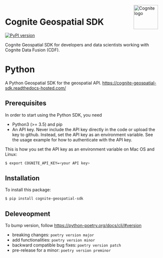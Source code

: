 <a href="https://cognite.com/">
    <img src="https://github.com/cognitedata/cognite-python-docs/blob/master/img/cognite_logo.png" alt="Cognite logo" title="Cognite" align="right" height="80" />
</a>

Cognite Geospatial SDK
==========================
[![PyPI version](https://badge.fury.io/py/cognite-geospatial-sdk.svg)](https://pypi.org/project/cognite-geospatial-sdk/)

Cognite Geospatial SDK for developers and data scientists working with Cognite Data Fusion (CDF).

# Python

A Python Geospatial SDK for the geospatial API. https://cognite-geospatial-sdk.readthedocs-hosted.com/

## Prerequisites
In order to start using the Python SDK, you need
- Python3 (>= 3.5) and pip
- An API key. Never include the API key directly in the code or upload the key to github. Instead, set the API key as an environment variable. See the usage example for how to authenticate with the API key.

This is how you set the API key as an environment variable on Mac OS and Linux:
```bash
$ export COGNITE_API_KEY=<your API key>
```

## Installation
To install this package:
```bash
$ pip install cognite-geospatial-sdk
```

## Deleveopment
To bump version, follow https://python-poetry.org/docs/cli/#version
* breaking changes: `poetry version major`
* add functionalities: `poetry version minor`
* backward compatible bug fixes: `poetry version patch`
* pre-release for a minor: `poetry version preminor`
